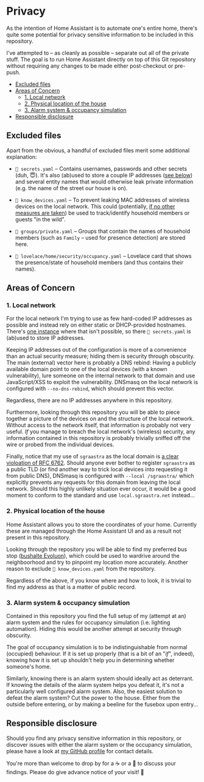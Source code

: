 # Privacy

As the intention of Home Assistant is to automate one's entire home, there's
quite some potential for privacy sensitive information to be included in this
repository.

I've attempted to – as cleanly as possible – separate out all of the private
stuff. The goal is to run Home Assistant directly on top of this Git repository
without requiring any changes to be made either post-checkout or pre-push.

- [Excluded files](#excluded-files)
- [Areas of Concern](#areas-of-concern)
  - [1. Local network](#1-local-network)
  - [2. Physical location of the house](#2-physical-location-of-the-house)
  - [3. Alarm system & occupancy simulation](#3-alarm-system--occupancy-simulation)
- [Responsible disclosure](#responsible-disclosure)

## Excluded files

Apart from the obvious, a handful of excluded files merit some additional
explanation:

- `📄 secrets.yaml` – Contains usernames, passwords and other secrets (duh, 😇).
  It's also (ab)used to store a couple IP addresses
  ([see below](#1-local-network)) and several entity names that would otherwise
  leak private information (e.g. the name of the street our house is on).

- `📄 know_devices.yaml` – To prevent leaking MAC addresses of wireless devices
  on the local network. This could (potentially,
  [if no other measures are taken](https://support.microsoft.com/help/4027925/))
  be used to track/identify household members or guests "in the wild".

- `📄 groups/private.yaml` – Groups that contain the names of household members
  (such as `Family` – used for presence detection) are stored here.

- `📄 lovelace/home/security/occupancy.yaml` – Lovelace card that shows the
  presence/state of household members (and thus contains their names).

## Areas of Concern

### 1. Local network

For the local network I'm trying to use as few hard-coded IP addresses as
possible and instead rely on either static or DHCP-provided hostnames. There's
[one instance](https://github.com/thijsputman/home-assistant-config/blob/f59eca8c12644b4ae0bd1979ab5b4756774ef3b4/configuration.yaml#L65)
where that isn't possible, so there `📄 secrets.yaml` is (ab)used to store IP
addresses.

Keeping IP addresses out of the configuration is more of a convenience than an
actual security measure; hiding them is security through obscurity. The main
(external) vector here is probably a DNS rebind: Having a publicly available
domain point to one of the local devices (with a known vulnerability), lure
someone on the internal network to that domain and use JavaScript/XSS to exploit
the vulnerability. DNSmasq on the local network is configured with
`--no-dns-rebind`, which should prevent this vector.

Regardless, there are no IP addresses anywhere in this repository.

Furthermore, looking through this repository you will be able to piece together
a picture of the devices on and the structure of the local network. Without
access to the network itself, that information is probably not very useful. _If_
you manage to breach the local network's (wireless) security, any information
contained in this repository is probably trivially sniffed off the wire or
probed from the individual devices.

Finally, notice that my use of `sgraastra` as the local domain is
[a clear violoation of RFC 6762](https://tools.ietf.org/html/rfc6762#appendix-G).
Should anyone ever bother to register `sgraastra` as a public TLD (or find
another way to trick local devices into requesting it from public DNS), DNSmasq
is configured with `--local /sgraastra/` which explicitly prevents any requests
for this domain from leaving the local network. Should this highly unlikely
situation ever occur, it would be a good moment to conform to the standard and
use `local.sgraastra.net` instead...

### 2. Physical location of the house

Home Assistant allows you to store the coordinates of your home. Currently these
are managed through the Home Assistant UI and as a result not present in this
repository.

Looking through the repository you will be able to find my preferred bus stop
([bushalte Evoluon](https://github.com/thijsputman/home-assistant-config/blob/f59eca8c12644b4ae0bd1979ab5b4756774ef3b4/sensors/9292ov.yaml#L3)),
which could be used to wardrive around the neighboorhood and try to pinpoint my
location more accurately. Another reason to exclude `📄 know_devices.yaml` from
the repository.

Regardless of the above, if you know where and how to look, it is trivial to
find my address as that is a matter of public record.

### 3. Alarm system & occupancy simulation

Contained in this repository you find the full setup of my (attempt at an) alarm
system and the rules for occupancy simulation (i.e. lighting automation). Hiding
this would be another attempt at security through obscurity.

The goal of occupancy simulation is to be indistinguishable from normal
(occupied) behaviour. If it is set up properly (that is a bit of an "_if_",
indeed), knowing how it is set up shouldn't help you in determining whether
someone's home.

Similarly, knowing there is an alarm system should ideally act as deterrant. If
knowing the details of the alarm system helps you defeat it, it's not a
particularly well configured alarm system. Also, the easiest solution to defeat
the alarm system? Cut the power to the house. Either from the outside before
entering, or by making a beeline for the fusebox upon entry...

## Responsible disclosure

Should you find any privacy sensitive information in this repository, or
discover issues with either the alarm system or the occupancy simulation, please
have a look at [my GitHub profile](https://github.com/thijsputman) for contact
details.

You're more than welcome to drop by for a ☕ or a 🍺 to discuss your findings.
Please do give advance notice of your visit! 🙂
